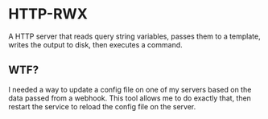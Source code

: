# HTTP-RWX

A HTTP server that reads query string variables, passes them to a template, writes the
output to disk, then executes a command.

## WTF?

I needed a way to update a config file on one of my servers based on the data passed
from a webhook. This tool allows me to do exactly that, then restart the service to
reload the config file on the server.